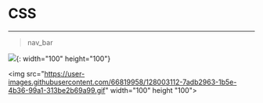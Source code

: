 # CSS

---

> nav_bar

![](https://user-images.githubusercontent.com/66819958/128003112-7adb2963-1b5e-4b36-99a1-313be2b69a99.gif){: width="100" height="100"}

<img src="https://user-images.githubusercontent.com/66819958/128003112-7adb2963-1b5e-4b36-99a1-313be2b69a99.gif" width="100" height "100">
